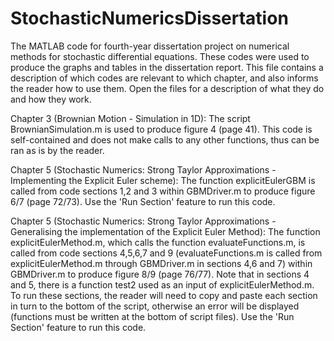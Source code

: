 # StochasticNumericsDissertation
The MATLAB code for fourth-year dissertation project on numerical methods for stochastic differential equations.
These codes were used to produce the graphs and tables in the dissertation report. 
This file contains a description of which codes are relevant to which chapter, and also informs the reader how to use them. 
Open the files for a description of what they do and how they work.

Chapter 3 (Brownian Motion - Simulation in 1D): 
The script BrownianSimulation.m is used to produce figure 4 (page 41). 
This code is self-contained and does not make calls to any other functions, thus can be ran as is by the reader.

Chapter 5 (Stochastic Numerics: Strong Taylor Approximations - Implementing the Explicit Euler scheme):
The function explicitEulerGBM is called from code sections 1,2 and 3 within GBMDriver.m to produce figure 6/7 (page 72/73).
Use the 'Run Section' feature to run this code.

Chapter 5 (Stochastic Numerics: Strong Taylor Approximations - Generalising the implementation of the Explicit Euler Method):
The function explicitEulerMethod.m, which calls the function evaluateFunctions.m, is called from code sections 4,5,6,7 and 9 
(evaluateFunctions.m is called from explicitEulerMethod.m through GBMDriver.m in sections 4,6 and 7) within GBMDriver.m to 
produce figure 8/9 (page 76/77). Note that in sections 4 and 5, there is a function test2 used as an input of explicitEulerMethod.m.
To run these sections, the reader will need to copy and paste each section in turn to the bottom of the script, otherwise
an error will be displayed (functions must be written at the bottom of script files).
Use the 'Run Section' feature to run this code. 
